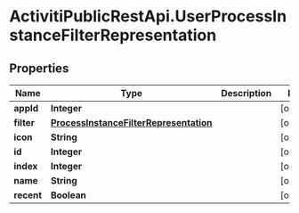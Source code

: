 # ActivitiPublicRestApi.UserProcessInstanceFilterRepresentation

## Properties
Name | Type | Description | Notes
------------ | ------------- | ------------- | -------------
**appId** | **Integer** |  | [optional] 
**filter** | [**ProcessInstanceFilterRepresentation**](ProcessInstanceFilterRepresentation.md) |  | [optional] 
**icon** | **String** |  | [optional] 
**id** | **Integer** |  | [optional] 
**index** | **Integer** |  | [optional] 
**name** | **String** |  | [optional] 
**recent** | **Boolean** |  | [optional] 


